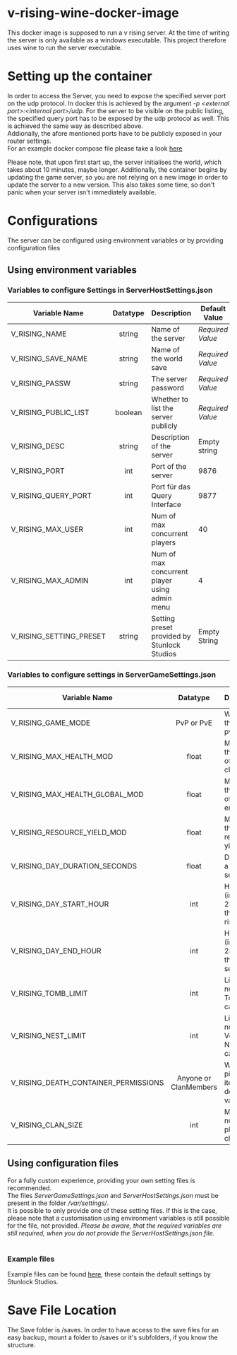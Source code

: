 # v-rising-wine-docker-image

This docker image is supposed to run a v rising server.
At the time of writing the server is only available as a windows executable.
This project therefore uses wine to run the server executable.

# Setting up the container

In order to access the Server, you need to expose the specified server port on the udp protocol. In docker this is achieved by the argument _-p \<external port>:\<internal port>/udp_. For the server to be visible on the public listing, the specified query port has to be exposed by the udp protocol as well. This is achieved the same way as described above. <br>
Addionally, the afore mentioned ports have to be publicly exposed in your router settings.<br>
For an example docker compose file please take a look [here](./docker-compose.yaml)
<br>

Please note, that upon first start up, the server initialises the world, which takes about 10 minutes, maybe longer. Additionally, the container begins by updating the game server, so you are not relying on a new image in order to update the server to a new version. This also takes some time, so don't panic when your server isn't immediately available.

# Configurations

The server can be configured using environment variables or by providing configuration files

## Using environment variables

### Variables to configure Settings in ServerHostSettings.json

| Variable Name           | Datatype | Description                                   | Default Value    |
| ----------------------- | :------: | --------------------------------------------- | ---------------- |
| V_RISING_NAME           |  string  | Name of the server                            | _Required Value_ |
| V_RISING_SAVE_NAME      |  string  | Name of the world save                        | _Required Value_ |
| V_RISING_PASSW          |  string  | The server password                           | _Required Value_ |
| V_RISING_PUBLIC_LIST    | boolean  | Whether to list the server publicly           | _Required Value_ |
| V_RISING_DESC           |  string  | Description of the server                     | Empty string     |
| V_RISING_PORT           |   int    | Port of the server                            | 9876             |
| V_RISING_QUERY_PORT     |   int    | Port für das Query Interface                  | 9877             |
| V_RISING_MAX_USER       |   int    | Num of max concurrent players                 | 40               |
| V_RISING_MAX_ADMIN      |   int    | Num of max concurrent player using admin menu | 4                |
| V_RISING_SETTING_PRESET |  string  | Setting preset provided by Stunlock Studios   | Empty String     |

### Variables to configure settings in ServerGameSettings.json

| Variable Name                        |         Datatype          | Description                                       | Default Value |
| ------------------------------------ | :-----------------------: | ------------------------------------------------- | :-------------: |
| V_RISING_GAME_MODE                   |      PvP or PvE       | Whether the game is pvp or pve                    | PvP         |
| V_RISING_MAX_HEALTH_MOD              |           float           | Modifier for the health of player characters      | 1.0           |
| V_RISING_MAX_HEALTH_GLOBAL_MOD       |           float           | Modifier for the health of all entities           | 1.0           |
| V_RISING_RESOURCE_YIELD_MOD          |           float           | Modifier for the resource yield                   | 1.0           |
| V_RISING_DAY_DURATION_SECONDS        |           float           | Duration of a day in seconds                      | 1080.0        |
| V_RISING_DAY_START_HOUR              |            int            | Hour of the (in-game) 24h day for the sun to rise | 9             |
| V_RISING_DAY_END_HOUR                |            int            | Hour of the (in-game) 24h day for the sun to set  | 17            |
| V_RISING_TOMB_LIMIT                  |            int            | Limit of number of Tombs in a castle              | 12            |
| V_RISING_NEST_LIMIT                  |            int            | Limit of number of Vermite Nests in a castle      | 4             |
| V_RISING_DEATH_CONTAINER_PERMISSIONS | Anyone or ClanMembers | Who can pick up items of a dead vampire           | Anyone      |
| V_RISING_CLAN_SIZE                   |            int            | Maximum number of players in a clan               | 4             |

## Using configuration files

For a fully custom experience, providing your own setting files is recommended. <br>
The files _ServerGameSettings.json_ and _ServerHostSettings.json_ must be present in the folder _/var/settings/_. <br>
It is possible to only provide one of these setting files. If this is the case, please note that a customisation using environment variables is still possible for the file, not provided. _Please be aware, that the required variables are still required, when you do not provide the ServerHostSettings.json file._ <br><br>

### Example files

Example files can be found [here](./examples), these contain the default settings by Stunlock Studios.

# Save File Location

The Save folder is /saves. In order to have access to the save files for an easy backup, mount a folder to /saves or it's subfolders, if you know the structure.
